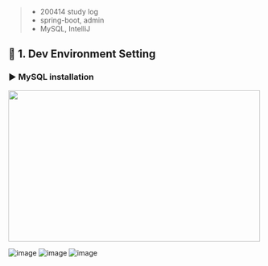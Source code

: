 > - 200414 study log
> - spring-boot, admin
> - MySQL, IntelliJ

## 🔖 1. Dev Environment Setting

### ▶ MySQL installation
<p><img src="https://user-images.githubusercontent.com/41675375/79139641-a2caa000-7df1-11ea-9470-2407aa78f4cd.png" width="500" height="300"></p>

![image](https://user-images.githubusercontent.com/41675375/79139714-bece4180-7df1-11ea-85d8-b00cf677ba8a.png)
![image](https://user-images.githubusercontent.com/41675375/79139740-ce4d8a80-7df1-11ea-9ec1-27f857fd4f2d.png)
![image](https://user-images.githubusercontent.com/41675375/79139772-defe0080-7df1-11ea-9533-1b7feaf3c065.png)


